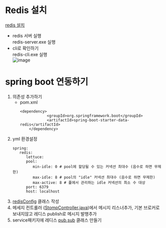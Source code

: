 
# Redis 설치
[redis 설치](https://github.com/microsoftarchive/redis/releases)

- redis 서버 실행  
 redis-server.exe 실행
- cli로 확인하기  
 redis-cli.exe 실행  
 ![image](https://user-images.githubusercontent.com/60701130/166664129-9669b46d-3143-4fc1-862f-e37aa9c37a15.png)

# spring boot 연동하기

1. 의존성 추가하기
    - pom.xml
        ```
        <dependency>
                    <groupId>org.springframework.boot</groupId>
                    <artifactId>spring-boot-starter-data-redis</artifactId>
            </dependency>
        ```
2. yml 환경설정
    ```
    spring:
       redis:
          lettuce:
          pool:
             min-idle: 0 # pool에 할당될 수 있는 커넥션 최대수 (음수로 하면 무제한)
             max-idle: 8 # pool의 "idle" 커넥션 최대수 (음수로 하면 무제한)
             max-active: 8 # 풀에서 관리하는 idle 커넥션의 최소 수 대상
          port: 6379
          host: localhost
    ```
 3. [redisConfig](https://github.com/dhsj8405/homepractice_BE/blob/main/chatRedis/src/main/java/com/douzone/chatRedis/config/RedisConfig.java) 클래스 작성
 4. 메세지 컨트롤러 ([StompController.java](https://github.com/dhsj8405/homepractice_BE/blob/main/chatRedis/src/main/java/com/douzone/chatRedis/StompController.java))에서 메시지 리스너추가, 기본 브로커로 보내지않고 레디스 publish로 메시지 발행추가
 5. service패키지에 레디스 [pub](https://github.com/dhsj8405/homepractice_BE/blob/main/chatRedis/src/main/java/com/douzone/chatRedis/service/RedisPublisher.java),[sub](https://github.com/dhsj8405/homepractice_BE/blob/main/chatRedis/src/main/java/com/douzone/chatRedis/service/RedisSubscriber.java) 클래스 만들기
